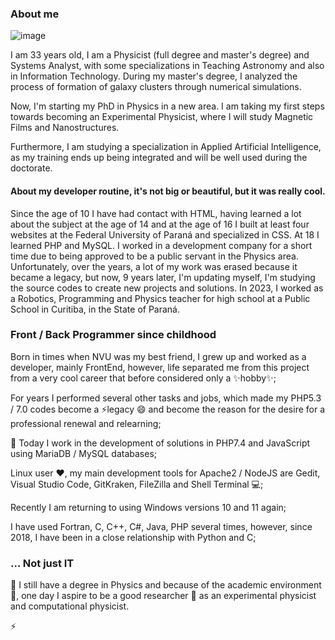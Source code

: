 ### About me

![image](https://media.giphy.com/media/i2rNOf3b7vJgk/source.gif)

I am 33 years old, I am a Physicist (full degree and master's degree) and Systems Analyst, with some specializations in Teaching Astronomy and also in Information Technology. During my master's degree, I analyzed the process of formation of galaxy clusters through numerical simulations.

Now, I'm starting my PhD in Physics in a new area. I am taking my first steps towards becoming an Experimental Physicist, where I will study Magnetic Films and Nanostructures.

Furthermore, I am studying a specialization in Applied Artificial Intelligence, as my training ends up being integrated and will be well used during the doctorate.

#### About my developer routine, it's not big or beautiful, but it was really cool.

Since the age of 10 I have had contact with HTML, having learned a lot about the subject at the age of 14 and at the age of 16 I built at least four websites at the Federal University of Paraná and specialized in CSS. At 18 I learned PHP and MySQL. I worked in a development company for a short time due to being approved to be a public servant in the Physics area. Unfortunately, over the years, a lot of my work was erased because it became a legacy, but now, 9 years later, I'm updating myself, I'm studying the source codes to create new projects and solutions. In 2023, I worked as a Robotics, Programming and Physics teacher for high school at a Public School in Curitiba, in the State of Paraná. 

### Front / Back Programmer since childhood

Born in times when NVU was my best friend, I grew up and worked as a developer, mainly FrontEnd, however, life separated me from this project from a very cool career that before considered only a ✨hobby✨;

For years I performed several other tasks and jobs, which made my PHP5.3 / 7.0 codes become a ⚡legacy 😄 and become the reason for the desire for a professional renewal and relearning;

🌱 Today I work in the development of solutions in PHP7.4 and JavaScript using MariaDB / MySQL databases;

Linux user ❤, my main development tools for Apache2 / NodeJS are Gedit, Visual Studio Code, GitKraken, FileZilla and Shell Terminal 💻;

Recently I am returning to using Windows versions 10 and 11 again;

I have used Fortran, C, C++, C#, Java, PHP several times, however, since 2018, I have been in a close relationship with Python and C; 

### ... Not just IT

🔭 I still have a degree in Physics and because of the academic environment 👨, one day I aspire to be a good researcher 🤔 as an experimental physicist and computational physicist.

⚡
